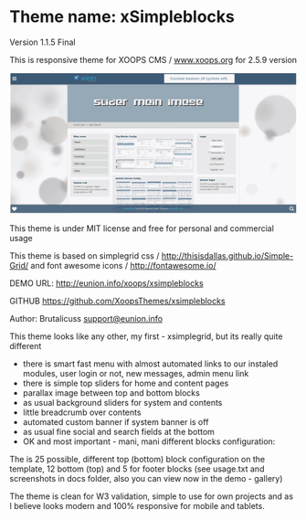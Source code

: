 # Theme name: xSimpleblocks
Version 1.1.5 Final

This is responsive theme for XOOPS CMS / www.xoops.org for 2.5.9 version

![Theme Preview](/shot.jpg)

This theme is under MIT license and free for personal and commercial usage


This theme is based on simplegrid css / http://thisisdallas.github.io/Simple-Grid/
and font awesome icons / http://fontawesome.io/


DEMO URL:			http://eunion.info/xoops/xsimpleblocks


GITHUB              https://github.com/XoopsThemes/xsimpleblocks


Author:
Brutalicuss         support@eunion.info

This theme looks like any other, my first - xsimplegrid, but its really quite different

- there is smart fast menu with almost automated links to our instaled modules, user login or not, new messages, admin menu link
- there is simple top sliders for home and content pages
- parallax image between top and bottom blocks
- as usual background sliders for system and contents
- little breadcrumb over contents
- automated custom banner if system banner is off
- as usual fine social and search fields at the bottom
- OK and most important - mani, mani different blocks configuration:


The is 25 possible, different top (bottom) block configuration on the template, 12 bottom (top) and 5 for footer blocks
(see usage.txt and screenshots in docs folder, also you can view now in the demo - gallery) 

The theme is clean for W3 validation, simple to use for own projects and as I believe looks modern and 100% responsive for mobile and tablets.
